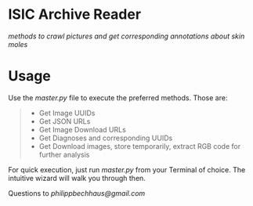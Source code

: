 # ISIC Archive Reader
_methods to crawl pictures and get corresponding annotations about skin moles_

# Usage
Use the _master.py_ file to execute the preferred methods. Those are:
> * Get Image UUIDs
> * Get JSON URLs
> * Get Image Download URLs
> * Get Diagnoses and corresponding UUIDs
> * Get Download images, store temporarily, extract RGB code for further analysis

For quick execution, just run _master.py_ from your Terminal of choice. The intuitive wizard will walk you through then.

Questions to _philippbechhaus@gmail.com_
